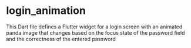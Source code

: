 # login_animation

This Dart file defines a Flutter widget for a login screen with an animated panda image that changes based on the focus state of the password field and the correctness of the entered password
